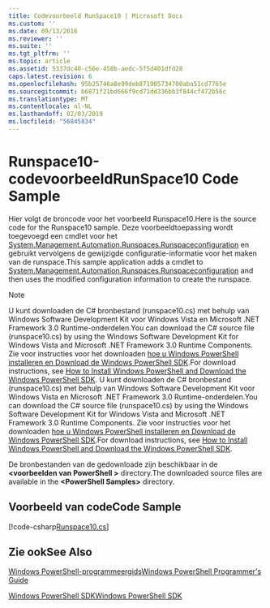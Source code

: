```yaml
---
title: Codevoorbeeld RunSpace10 | Microsoft Docs
ms.custom: ''
ms.date: 09/13/2016
ms.reviewer: ''
ms.suite: ''
ms.tgt_pltfrm: ''
ms.topic: article
ms.assetid: 5337dc40-c56e-458b-aedc-5f5d401dfd28
caps.latest.revision: 6
ms.openlocfilehash: 95b25746a8e99deb871905734700aba51cd7765e
ms.sourcegitcommit: b6871f21bd666f9cd71dd336bb3f844cf472b56c
ms.translationtype: MT
ms.contentlocale: nl-NL
ms.lasthandoff: 02/03/2019
ms.locfileid: "56845834"
---
```

# <a name="runspace10-code-sample"></a><span data-ttu-id="f6db6-102">Runspace10-codevoorbeeld</span><span class="sxs-lookup"><span data-stu-id="f6db6-102">RunSpace10 Code Sample</span></span>

<span data-ttu-id="f6db6-103">Hier volgt de broncode voor het voorbeeld Runspace10.</span><span class="sxs-lookup"><span data-stu-id="f6db6-103">Here is the source code for the Runspace10 sample.</span></span> <span data-ttu-id="f6db6-104">Deze voorbeeldtoepassing wordt toegevoegd een cmdlet voor het [System.Management.Automation.Runspaces.Runspaceconfiguration](/dotnet/api/System.Management.Automation.Runspaces.RunspaceConfiguration) en gebruikt vervolgens de gewijzigde configuratie-informatie voor het maken van de runspace.</span><span class="sxs-lookup"><span data-stu-id="f6db6-104">This sample application adds a cmdlet to [System.Management.Automation.Runspaces.Runspaceconfiguration](/dotnet/api/System.Management.Automation.Runspaces.RunspaceConfiguration) and then uses the modified configuration information to create the runspace.</span></span>

> [!NOTE]
> <span data-ttu-id="f6db6-105">U kunt downloaden de C# bronbestand (runspace10.cs) met behulp van Windows Software Development Kit voor Windows Vista en Microsoft .NET Framework 3.0 Runtime-onderdelen.</span><span class="sxs-lookup"><span data-stu-id="f6db6-105">You can download the C# source file (runspace10.cs) by using the Windows Software Development Kit for Windows Vista and Microsoft .NET Framework 3.0 Runtime Components.</span></span> <span data-ttu-id="f6db6-106">Zie voor instructies voor het downloaden [hoe u Windows PowerShell installeren en Download de Windows PowerShell SDK](/powershell/developer/installing-the-windows-powershell-sdk).</span><span class="sxs-lookup"><span data-stu-id="f6db6-106">For download instructions, see [How to Install Windows PowerShell and Download the Windows PowerShell SDK](/powershell/developer/installing-the-windows-powershell-sdk).</span></span>
> <span data-ttu-id="f6db6-107">U kunt downloaden de C# bronbestand (runspace10.cs) met behulp van Windows Software Development Kit voor Windows Vista en Microsoft .NET Framework 3.0 Runtime-onderdelen.</span><span class="sxs-lookup"><span data-stu-id="f6db6-107">You can download the C# source file (runspace10.cs) by using the Windows Software Development Kit for Windows Vista and Microsoft .NET Framework 3.0 Runtime Components.</span></span> <span data-ttu-id="f6db6-108">Zie voor instructies voor het downloaden [hoe u Windows PowerShell installeren en Download de Windows PowerShell SDK](/powershell/developer/installing-the-windows-powershell-sdk).</span><span class="sxs-lookup"><span data-stu-id="f6db6-108">For download instructions, see [How to Install Windows PowerShell and Download the Windows PowerShell SDK](/powershell/developer/installing-the-windows-powershell-sdk).</span></span>
>
> <span data-ttu-id="f6db6-109">De bronbestanden van de gedownloade zijn beschikbaar in de  **\<voorbeelden van PowerShell >** directory.</span><span class="sxs-lookup"><span data-stu-id="f6db6-109">The downloaded source files are available in the **\<PowerShell Samples>** directory.</span></span>

## <a name="code-sample"></a><span data-ttu-id="f6db6-110">Voorbeeld van code</span><span class="sxs-lookup"><span data-stu-id="f6db6-110">Code Sample</span></span>

[!code-csharp[Runspace10.cs](../../powershell-sdk-samples/SDK-2.0/csharp/Runspace10/Runspace10.cs#L11-L118 "Runspace10.cs")]

## <a name="see-also"></a><span data-ttu-id="f6db6-111">Zie ook</span><span class="sxs-lookup"><span data-stu-id="f6db6-111">See Also</span></span>

[<span data-ttu-id="f6db6-112">Windows PowerShell-programmeergids</span><span class="sxs-lookup"><span data-stu-id="f6db6-112">Windows PowerShell Programmer's Guide</span></span>](./windows-powershell-programmer-s-guide.md)

[<span data-ttu-id="f6db6-113">Windows PowerShell SDK</span><span class="sxs-lookup"><span data-stu-id="f6db6-113">Windows PowerShell SDK</span></span>](../windows-powershell-reference.md)